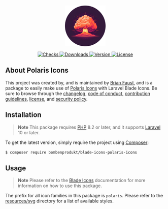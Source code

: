 <p align="center">
    <a href="https://bombenprodukt.com" target="_blank">
        <img src="https://raw.githubusercontent.com/BombenProdukt/assets/main/logo-text.svg" width="128" alt="BombenProdukt Logo" />
    </a>
</p>

<p align="center">
    <a href="https://github.com/faustbrian/blade-icons-polaris-icons/actions">
        <img src="https://badge.sh/github/check-runs/BombenProdukt/blade-icons-polaris-icons" alt="Checks" />
    </a>
    <a href="https://packagist.org/packages/bombenprodukt/blade-icons-polaris-icons">
        <img src="https://badge.sh/packagist/downloads/BombenProdukt/blade-icons-polaris-icons" alt="Downloads" />
    </a>
    <a href="https://packagist.org/packages/bombenprodukt/blade-icons-polaris-icons">
        <img src="https://badge.sh/packagist/version/BombenProdukt/blade-icons-polaris-icons" alt="Version" />
    </a>
    <a href="https://packagist.org/packages/bombenprodukt/blade-icons-polaris-icons">
        <img src="https://badge.sh/packagist/license/BombenProdukt/blade-icons-polaris-icons" alt="License" />
    </a>
</p>

## About Polaris Icons

This project was created by, and is maintained by [Brian Faust](https://github.com/faustbrian), and is a package to easily make use of [Polaris Icons](https://www.npmjs.com/package/@shopify/polaris-icons) with Laravel Blade Icons. Be sure to browse through the [changelog](CHANGELOG.md), [code of conduct](.github/CODE_OF_CONDUCT.md), [contribution guidelines](.github/CONTRIBUTING.md), [license](LICENSE), and [security policy](.github/SECURITY.md).

## Installation

> **Note**
> This package requires [PHP](https://www.php.net/) 8.2 or later, and it supports [Laravel](https://laravel.com/) 10 or later.

To get the latest version, simply require the project using [Composer](https://getcomposer.org/):

```bash
$ composer require bombenprodukt/blade-icons-polaris-icons
```

## Usage

> **Note**
> Please refer to the [Blade Icons](https://github.com/faustbrian/blade-icons) documentation for more information on how to use this package.

The prefix for all icon families in this package is `polaris`. Please refer to the [resources/svg](/resources/svg) directory for a list of available styles.
